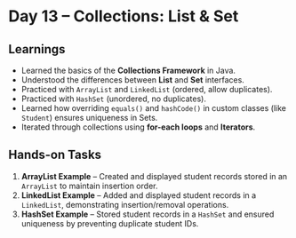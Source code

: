 # Day 13 – Collections: List & Set

## Learnings
- Learned the basics of the **Collections Framework** in Java.
- Understood the differences between **List** and **Set** interfaces.
- Practiced with `ArrayList` and `LinkedList` (ordered, allow duplicates).
- Practiced with `HashSet` (unordered, no duplicates).
- Learned how overriding `equals()` and `hashCode()` in custom classes (like `Student`) ensures uniqueness in Sets.
- Iterated through collections using **for-each loops** and **Iterators**.

## Hands-on Tasks
1. **ArrayList Example** – Created and displayed student records stored in an `ArrayList` to maintain insertion order.
2. **LinkedList Example** – Added and displayed student records in a `LinkedList`, demonstrating insertion/removal operations.
3. **HashSet Example** – Stored student records in a `HashSet` and ensured uniqueness by preventing duplicate student IDs.  

